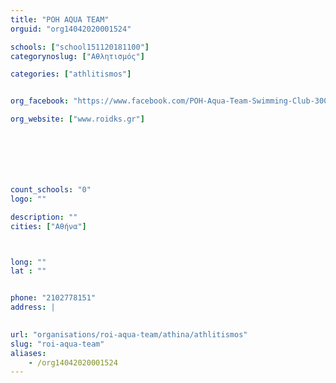 ```yaml
---
title: "ΡΟΗ AQUA TEAM"
orguid: "org14042020001524"

schools: ["school151120181100"]
categorynoslug: ["Αθλητισμός"]

categories: ["athlitismos"]


org_facebook: "https://www.facebook.com/ΡΟΗ-Aqua-Team-Swimming-Club-300267080063651/"

org_website: ["www.roidks.gr"]







count_schools: "0"
logo: ""

description: ""
cities: ["Αθήνα"]



long: ""
lat : ""


phone: "2102778151"
address: |
    

url: "organisations/roi-aqua-team/athina/athlitismos"
slug: "roi-aqua-team"
aliases:
    - /org14042020001524
---
```



